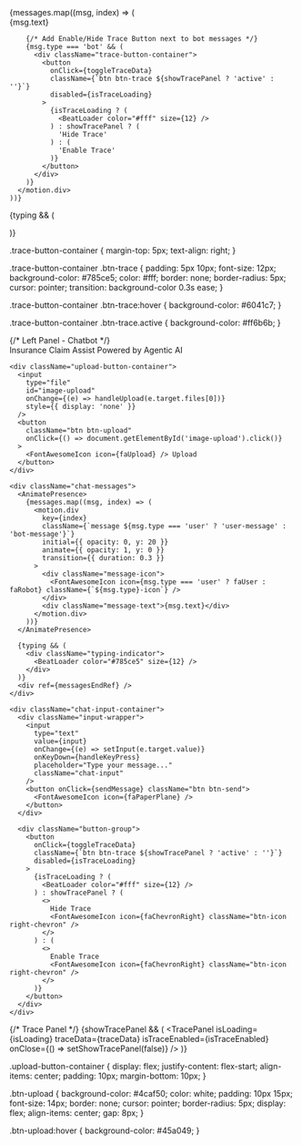 <div className="chat-messages">
  <AnimatePresence>
    {messages.map((msg, index) => (
      <motion.div
        key={index}
        className={`message ${msg.type === 'user' ? 'user-message' : 'bot-message'}`}
        initial={{ opacity: 0, y: 20 }}
        animate={{ opacity: 1, y: 0 }}
        transition={{ duration: 0.3 }}
      >
        <div className="message-icon">
          <FontAwesomeIcon icon={msg.type === 'user' ? faUser : faRobot} className={`${msg.type}-icon`} />
        </div>
        <div className="message-text">{msg.text}</div>

        {/* Add Enable/Hide Trace Button next to bot messages */}
        {msg.type === 'bot' && (
          <div className="trace-button-container">
            <button
              onClick={toggleTraceData}
              className={`btn btn-trace ${showTracePanel ? 'active' : ''}`}
              disabled={isTraceLoading}
            >
              {isTraceLoading ? (
                <BeatLoader color="#fff" size={12} />
              ) : showTracePanel ? (
                'Hide Trace'
              ) : (
                'Enable Trace'
              )}
            </button>
          </div>
        )}
      </motion.div>
    ))}
  </AnimatePresence>

  {typing && (
    <div className="typing-indicator">
      <BeatLoader color="#785ce5" size={12} />
    </div>
  )}
  <div ref={messagesEndRef} />
</div>





.trace-button-container {
  margin-top: 5px;
  text-align: right;
}

.trace-button-container .btn-trace {
  padding: 5px 10px;
  font-size: 12px;
  background-color: #785ce5;
  color: #fff;
  border: none;
  border-radius: 5px;
  cursor: pointer;
  transition: background-color 0.3s ease;
}

.trace-button-container .btn-trace:hover {
  background-color: #6041c7;
}

.trace-button-container .btn-trace.active {
  background-color: #ff6b6b;
}











<div className="chat-wrapper">
  {/* Left Panel - Chatbot */}
  <div className="chatbot-panel">
    <div className="chat-header">
      <FontAwesomeIcon icon={faRobot} className="header-icon" />
      Insurance Claim Assist
      <span className="powered-by">Powered by Agentic AI</span>
    </div>

    <div className="upload-button-container">
      <input
        type="file"
        id="image-upload"
        onChange={(e) => handleUpload(e.target.files[0])}
        style={{ display: 'none' }}
      />
      <button
        className="btn btn-upload"
        onClick={() => document.getElementById('image-upload').click()}
      >
        <FontAwesomeIcon icon={faUpload} /> Upload
      </button>
    </div>

    <div className="chat-messages">
      <AnimatePresence>
        {messages.map((msg, index) => (
          <motion.div
            key={index}
            className={`message ${msg.type === 'user' ? 'user-message' : 'bot-message'}`}
            initial={{ opacity: 0, y: 20 }}
            animate={{ opacity: 1, y: 0 }}
            transition={{ duration: 0.3 }}
          >
            <div className="message-icon">
              <FontAwesomeIcon icon={msg.type === 'user' ? faUser : faRobot} className={`${msg.type}-icon`} />
            </div>
            <div className="message-text">{msg.text}</div>
          </motion.div>
        ))}
      </AnimatePresence>

      {typing && (
        <div className="typing-indicator">
          <BeatLoader color="#785ce5" size={12} />
        </div>
      )}
      <div ref={messagesEndRef} />
    </div>

    <div className="chat-input-container">
      <div className="input-wrapper">
        <input
          type="text"
          value={input}
          onChange={(e) => setInput(e.target.value)}
          onKeyDown={handleKeyPress}
          placeholder="Type your message..."
          className="chat-input"
        />
        <button onClick={sendMessage} className="btn btn-send">
          <FontAwesomeIcon icon={faPaperPlane} />
        </button>
      </div>

      <div className="button-group">
        <button
          onClick={toggleTraceData}
          className={`btn btn-trace ${showTracePanel ? 'active' : ''}`}
          disabled={isTraceLoading}
        >
          {isTraceLoading ? (
            <BeatLoader color="#fff" size={12} />
          ) : showTracePanel ? (
            <>
              Hide Trace
              <FontAwesomeIcon icon={faChevronRight} className="btn-icon right-chevron" />
            </>
          ) : (
            <>
              Enable Trace
              <FontAwesomeIcon icon={faChevronRight} className="btn-icon right-chevron" />
            </>
          )}
        </button>
      </div>
    </div>
  </div>

  {/* Trace Panel */}
  {showTracePanel && (
    <TracePanel
      isLoading={isLoading}
      traceData={traceData}
      isTraceEnabled={isTraceEnabled}
      onClose={() => setShowTracePanel(false)}
    />
  )}
</div>




.upload-button-container {
  display: flex;
  justify-content: flex-start;
  align-items: center;
  padding: 10px;
  margin-bottom: 10px;
}

.btn-upload {
  background-color: #4caf50;
  color: white;
  padding: 10px 15px;
  font-size: 14px;
  border: none;
  cursor: pointer;
  border-radius: 5px;
  display: flex;
  align-items: center;
  gap: 8px;
}

.btn-upload:hover {
  background-color: #45a049;
}
